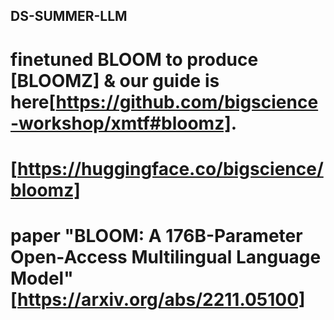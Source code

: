 ## DS-SUMMER-LLM
# finetuned BLOOM to produce [BLOOMZ] & our guide is here[https://github.com/bigscience-workshop/xmtf#bloomz].
# [https://huggingface.co/bigscience/bloomz]
# paper "BLOOM: A 176B-Parameter Open-Access Multilingual Language Model" [https://arxiv.org/abs/2211.05100]